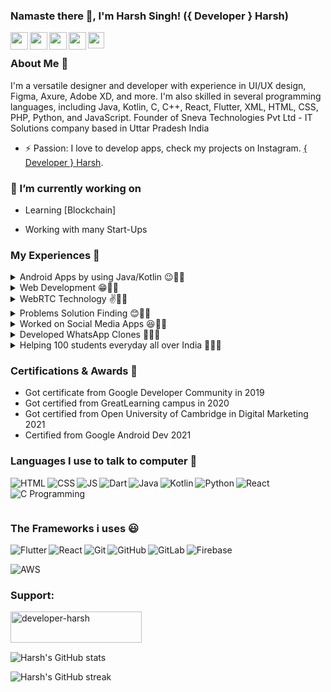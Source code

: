 ### Namaste there 👋, I'm Harsh Singh! ({ Developer } Harsh)

<a href="https://www.linkedin.com/in/developerharsh/" target="_blank">
  <img  align="left" width="28px" src="https://cdn.pixabay.com/photo/2017/08/22/11/56/linked-in-2668700_1280.png" />
</a>

<a href="https://twitter.com/_DeveloperHarsh" target="_blank">
  <img  align="left" width="28px" src="https://as1.ftcdn.net/v2/jpg/03/20/88/34/1000_F_320883488_PMmkQget359WtY6foB1xFN3Wcvus6WTM.jpg" />
</a>

<a href="https://instagram.com/_developer_harsh_" target="_blank">
  <img  align="left" width="28px" src="https://img.freepik.com/free-vector/instagram-vector-social-media-icon-7-june-2021-bangkok-thailand_53876-136728.jpg?w=740&t=st=1683574844~exp=1683575444~hmac=4ace5db329af34875bbe22b617fbb153ffe74f26c0947f1480840cb3625eca92" />
</a>

<a href="https://www.youtube.com/@_developer_harsh_" target="_blank">
  <img  align="left" width="28px" src="https://cdn-icons-png.flaticon.com/512/5968/5968852.png" />
</a>

<a href="mailto:harsh95829@gmail.com">
  <img align="left" width="26px" src="https://logodownload.org/wp-content/uploads/2018/03/gmail-logo-16.png" />
</a>

<br>

### About Me 🚀

I'm a versatile designer and developer with experience in UI/UX design, Figma, Axure, Adobe XD, and more. I'm also skilled in several programming languages, including Java, Kotlin, C, C++, React, Flutter, XML, HTML, CSS, PHP, Python, and JavaScript.
Founder of Sneva Technologies Pvt Ltd - IT Solutions company based in Uttar Pradesh India

- ⚡ Passion: I love to develop apps, check my projects on Instagram. <a href="https://instagram.com/_developer_harsh_" target="_blank">{ Developer } Harsh</a>.

### 🤞 I’m currently working on

- Learning [Blockchain]

- Working with many Start-Ups

### My Experiences 🙌

<details>
<summary>Android Apps by using Java/Kotlin 😉👨‍💻</summary>
<br>

As an Android developer with a passion for building innovative and user-friendly apps, I'm always looking for new challenges to tackle. With several years of experience in mobile app development, I've honed my skills in Java, Kotlin, XML, and other key technologies.
</details>

<details>
<summary>Web Development 😁👨‍💻</summary>
<br>

As a web developer with a passion for creating engaging and interactive user experiences, I'm always looking for new ways to push the boundaries of what's possible on the web. With expertise in HTML, CSS, JavaScript, PHP, and other key technologies, I'm well-equipped to tackle a wide range of web development challenges.
</details>

<details>
<summary>WebRTC Technology  ✌👨‍💻</summary>
<br>

In addition to my expertise in Android development, I've also gained extensive experience in WebRTC development. Over the past several years, I've completed over 10 apps that leverage WebRTC for real-time communication, ranging from video conferencing tools to collaborative whiteboards.
</details>

<details>
<summary>Problems Solution Finding 😊👨‍💻</summary>
<br>

I can solve any problem related to Android Studio, Java, Kotlin, XML, Compose, etc. my expertise to help other developers to acheive something good like me.
</details>

<details>
<summary>Worked on Social Media Apps 😆👨‍💻</summary>
<br>

As an experienced mobile app developer, I've had the opportunity to work on a variety of social media applications, including Instagram, WhatsApp, Twitter, Facebook, and many more. Whether I'm building a custom app for a client or creating my own social media platform, I'm always focused on delivering a seamless, intuitive user experience that encourages engagement and fosters community.
</details>

<details>
<summary>Developed WhatsApp Clones 🎉👨‍💻</summary>
<br>

I also have developed many WhatsApp clones for clients. with features of WebRTC Video/Audio calling or Socket.io Chat server. and a beautiful user interface for better user experience.	
</details>

<details>
<summary>Helping 100 students everyday all over India 🧑👨‍💻</summary>
<br>

As a passionate developer, I believe that one of the most important things we can do is to share our knowledge and experience with others. That's why I'm proud to be involved in teaching and mentoring initiatives across India, helping to empower the next generation of developers and innovators.
</details>

### Certifications & Awards 🏅

- Got certificate from Google Developer Community in 2019
- Got certified from GreatLearning campus in 2020
- Got certified from Open University of Cambridge in Digital Marketing 2021 
- Certified from Google Android Dev 2021

### Languages I use to talk to computer 🤔

<img align="left" alt="HTML" src="https://img.icons8.com/color/48/null/html-5--v1.png">
<img align="left" alt="CSS" src="https://img.icons8.com/color/48/null/css3.png"/>
<img  align="left" alt="JS" src="https://img.icons8.com/color/48/null/javascript--v1.png" />
<img align="left" alt="Dart" src="https://img.icons8.com/fluency/48/null/flutter.png"/>
<img align="left" alt="Java" src="https://img.icons8.com/color/48/null/java-coffee-cup-logo--v1.png"/>
<img align="left" alt="Kotlin" src="https://img.icons8.com/color/48/null/kotlin.png"/>
<img align="left" alt="Python" src="https://img.icons8.com/color/48/null/python--v1.png"/>

<img align="left" alt="React" src="https://img.icons8.com/color/48/null/react-native.png"/>
<img align="left" alt="C Programming" src="https://img.icons8.com/color/48/null/c-programming.png"/>

<p>&nbsp;</p>

<p>&nbsp;</p>


### The Frameworks i uses 😃

<img align="left" alt="Flutter" src="https://img.shields.io/badge/Flutter%20-%2302569B.svg?&style=for-the-badge&logo=Flutter&logoColor=white" />
<img align="left" alt="React" src="https://img.shields.io/badge/react%20-%2320232a.svg?&style=for-the-badge&logo=react&logoColor=%2361DAFB"/>
	<img align="left" alt="Git" src="https://img.shields.io/badge/git%20-%23F05033.svg?&style=for-the-badge&logo=git&logoColor=white"/>
    <img align="left" alt="GitHub" src="https://img.shields.io/badge/github%20-%23121011.svg?&style=for-the-badge&logo=github&logoColor=white"/>
    <img align="left" alt="GitLab" src="https://img.shields.io/badge/gitlab%20-%23181717.svg?&style=for-the-badge&logo=gitlab&logoColor=white"/>
    <img align="left" alt="Firebase" src="https://img.shields.io/badge/firebase%20-%23039BE5.svg?&style=for-the-badge&logo=firebase"/>
    <p>&nbsp;</p>
    <img align="left" alt="AWS" src="https://img.shields.io/badge/AWS%20-%23FF9900.svg?&style=for-the-badge&logo=amazon-aws&logoColor=white"/>

<br>

<h3 align="left">Support:</h3>
<p><a href="https://www.buymeacoffee.com/developerharsh"> <img align="left" src="https://cdn.buymeacoffee.com/buttons/v2/default-yellow.png" height="50" width="210" alt="developer-harsh" /></a></p><br><br>

<br>

![Harsh's GitHub stats](https://github-readme-stats.vercel.app/api?username=Developer-Harsh&show_icons=true&theme=radical)

![Harsh's GitHub streak](https://github-readme-streak-stats.herokuapp.com/?user=Developer-Harsh&theme=blue-green)


